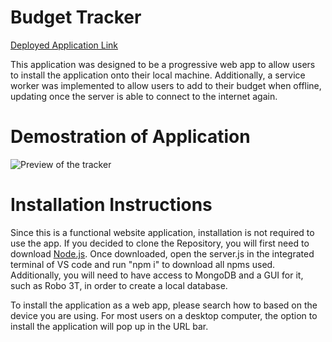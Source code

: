 # Budget Tracker 

[Deployed Application Link](https://hidden-gorge-95186.herokuapp.com/)

This application was designed to be a progressive web app to allow users to install the application onto their local machine. Additionally, a service worker was implemented to allow users to add to their budget when offline, updating once the server is able to connect to the internet again. 

# Demostration of Application 

![Preview of the tracker](public/preview.gif)

# Installation Instructions

Since this is a functional website application, installation is not required to use the app. If you decided to clone the Repository, you will first need to download [Node.js](https://nodejs.org/en/). Once downloaded, open the server.js in the integrated terminal of VS code and run "npm i" to download all npms used. Additionally, you will need to have access to MongoDB and a GUI for it, such as Robo 3T, in order to create a local database. 

To install the application as a web app, please search how to based on the device you are using. For most users on a desktop computer, the option to install the application will pop up in the URL bar.
